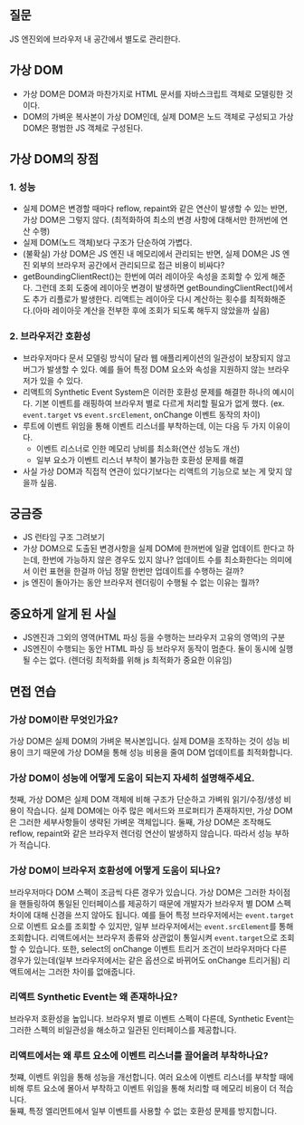 ## 질문

JS 엔진외에 브라우저 내 공간에서 별도로 관리한다.

## 가상 DOM

- 가상 DOM은 DOM과 마찬가지로 HTML 문서를 자바스크립트 객체로 모델링한 것이다.
- DOM의 가벼운 복사본이 가상 DOM인데, 실제 DOM은 노드 객체로 구성되고 가상 DOM은 평범한 JS 객체로 구성된다.

## 가상 DOM의 장점

### 1. 성능

- 실제 DOM은 변경할 때마다 reflow, repaint와 같은 연산이 발생할 수 있는 반면, 가상 DOM은 그렇지 않다. (최적화하여 최소의 변경 사항에 대해서만 한꺼번에 연산 수행)
- 실제 DOM(노드 객체)보다 구조가 단순하여 가볍다.
- (불확실) 가상 DOM은 JS 엔진 내 메모리에서 관리되는 반면, 실제 DOM은 JS 엔진 외부의 브라우저 공간에서 관리되므로 접근 비용이 비싸다?
- getBoundingClientRect()는 한번에 여러 레이아웃 속성을 조회할 수 있게 해준다. 그런데 조회 도중에 레이아웃 변경이 발생하면 getBoundingClientRect()에서도 추가 리플로가 발생한다. 리액트는 레이아웃 다시 계산하는 횟수를 최적화해준다.(아마 레이아웃 계산을 전부한 후에 조회가 되도록 해두지 않았을까 싶음)

### 2. 브라우저간 호환성

- 브라우저마다 문서 모델링 방식이 달라 웹 애플리케이션의 일관성이 보장되지 않고 버그가 발생할 수 있다. 예를 들어 특정 DOM 요소와 속성을 지원하지 않는 브라우저가 있을 수 있다.
- 리액트의 Synthetic Event System은 이러한 호환성 문제를 해결한 하나의 예시이다. 기본 이벤트를 래핑하여 브라우저 별로 다르게 처리할 필요가 없게 했다. (ex. `event.target` vs `event.srcElement`, onChange 이벤트 동작의 차이)
- 루트에 이벤트 위임을 통해 이벤트 리스너를 부착하는데, 이는 다음 두 가지 이유이다.
  - 이벤트 리스너로 인한 메모리 낭비를 최소화(연산 성능도 개선)
  - 일부 요소가 이벤트 리스너 부착이 불가능한 호환성 문제를 해결
- 사실 가상 DOM과 직접적 연관이 있다기보다는 리액트의 기능으로 보는 게 맞지 않을까 싶음.

## 궁금증

- JS 런타임 구조 그려보기
- 가상 DOM으로 도출된 변경사항을 실제 DOM에 한꺼번에 일괄 업데이트 한다고 하는데, 한번에 가능하지 않은 경우도 있지 않나? 업데이트 수를 최소화한다는 의미에서 이런 표현을 한걸까 아님 정말 한번만 업데이트를 수행하는 걸까?
- js 엔진이 돌아가는 동안 브라우저 렌더링이 수행될 수 없는 이유는 뭘까?

## 중요하게 알게 된 사실

- JS엔진과 그외의 영역(HTML 파싱 등을 수행하는 브라우저 고유의 영역)의 구분
- JS엔진이 수행되는 동안 HTML 파싱 등 브라우저 동작이 멈춘다. 둘이 동시에 실행될 수는 없다. (렌더링 최적화를 위해 js 최적화가 중요한 이유임)

## 면접 연습

### 가상 DOM이란 무엇인가요?

가상 DOM은 실제 DOM의 가벼운 복사본입니다. 실제 DOM을 조작하는 것이 성능 비용이 크기 때문에 가상 DOM을 통해 성능 비용을 줄여 DOM 업데이트를 최적화합니다.

### 가상 DOM이 성능에 어떻게 도움이 되는지 자세히 설명해주세요.

첫째, 가상 DOM은 실제 DOM 객체에 비해 구조가 단순하고 가벼워 읽기/수정/생성 비용이 작습니다. 실제 DOM에는 아주 많은 메서드와 프로퍼티가 존재하지만, 가상 DOM은 그러한 세부사항들이 생략된 가벼운 객체입니다.
둘째, 가상 DOM은 조작해도 reflow, repaint와 같은 브라우저 렌더링 연산이 발생하지 않습니다. 따라서 성능 부하가 적습니다.

### 가상 DOM이 브라우저 호환성에 어떻게 도움이 되나요?

브라우저마다 DOM 스펙이 조금씩 다른 경우가 있습니다. 가상 DOM은 그러한 차이점을 핸들링하여 통일된 인터페이스를 제공하기 때문에 개발자가 브라우저 별 DOM 스펙 차이에 대해 신경을 쓰지 않아도 됩니다. 예를 들어 특정 브라우저에서는 `event.target`으로 이벤트 요소를 조회할 수 있지만, 일부 브라우저에서는 `event.srcElement`를 통해 조회합니다. 리액트에서는 브라우저 종류와 상관없이 통일시켜 `event.target`으로 조회할 수 있습니다. 또한, select의 onChange 이벤트 트리거 조건이 브라우저마다 다른 경우가 있는데(일부 브라우저에서는 같은 옵션으로 바뀌어도 onChange 트리거됨) 리액트에서는 그러한 차이를 없애줍니다.

### 리액트 Synthetic Event는 왜 존재하나요?

브라우저 호환성을 높입니다. 브라우저 별로 이벤트 스펙이 다른데, Synthetic Event는 그러한 스펙의 비일관성을 해소하고 일관된 인터페이스를 제공합니다.

### 리액트에서는 왜 루트 요소에 이벤트 리스너를 끌어올려 부착하나요?

첫쨰, 이벤트 위임을 통해 성능을 개선합니다. 여러 요소에 이벤트 리스너를 부착할 때에 비해 루트 요소에 몰아서 부착하고 이벤트 위임을 통해 처리할 때 메모리 비용이 더 적습니다.  
둘쨰, 특정 엘리먼트에서 일부 이벤트를 사용할 수 없는 호환성 문제를 방지합니다.
